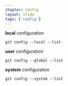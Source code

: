 ```yaml
---
chapter: Config
layout: slide
tags: ['config']
---
```


__local__ configuration

	git config --local --list

__user__ configuration

	git config --global --list

__system__ configuration

	git config --system --list
